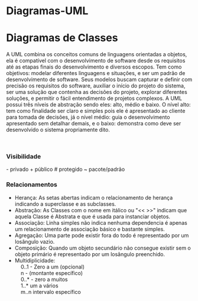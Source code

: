 # Diagramas-UML

<h1>Diagramas de Classes</h1>
<p> 
  A UML combina os conceitos comuns de linguagens orientadas a objetos, ela é compatível com o desenvolvimento de software desde os requisitos até as etapas finais do desenvolvimento e diversos escopos.
  Tem como objetivos: modelar diferentes linguagens e situações, e ser um padrão de desenvolvimento de software.
  Seus modelos buscam capturar e definir com precisão os requisitos do software, auxiliar o início do projeto do sistema, ser uma solução que contenha as decisões do projeto, explorar diferentes soluções, e permitir o fácil entendimento de projetos complexos.
  A UML possui três níveis de abstração sendo eles: alto, médio e baixo.
  O nível alto: tem como finalidade ser claro e simples pois ele é apresentado ao cliente para tomada de decisões, já o nível médio: guia o desenvolvimento apresentado sem detalhar demais, e o baixo: demonstra como deve ser desenvolvido o sistema propriamente dito.
</p>

<br>

<h3>Visibilidade</h3>
<p>
  - privado
  + público
  # protegido
  ~ pacote/padrão
</p>

<h3>Relacionamentos</h3>
<p>
  <ul>
    <li>Herança: As setas abertas indicam o relacionamento de herança indicando a superclasse e as subclasses.</l1>
    </br>
    <li>Abstração: As Classes com o nome em itálico ou "<< >>" indicam que aquela Classe é Abstrata e que é usada para instanciar objetos.</l1>
    </br>
    <li>Associação: Linha simples não indica nenhuma dependencia é apenas um relacionamento de associação básico e bastante simples.</l1>
    </br>
    <li>Agregação: Uma parte pode existir fora do todo é representado por um losângulo vazio.</l1>
    </br>
    <li>Composição: Quando um objeto secundário não consegue existir sem o objeto primário é representado por um losângulo preenchido.</l1>
    </br>
    <li>Multidiplicidade:</l1>
    </br>
    &nbsp &nbsp 0..1 - Zero a um (opcional)</br>
    &nbsp &nbsp n - (montante específico) </br>
    &nbsp &nbsp 0..* - zero a muitos</br>
    &nbsp &nbsp 1..* um a vários</br>
    &nbsp &nbsp m..n intervalo específico</br>
    </br>
</p>
